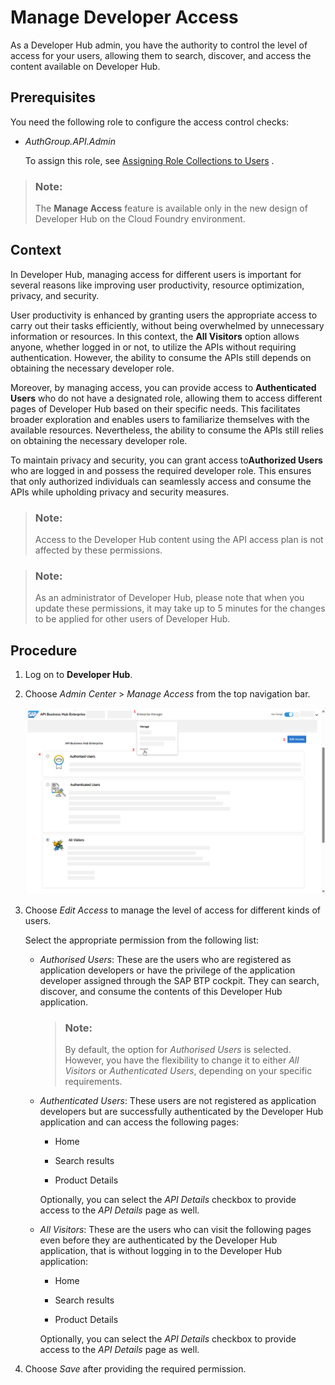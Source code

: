 <!-- loio9df3ecea96b34c5a92ff67d6188470b9 -->

# Manage Developer Access

As a Developer Hub admin, you have the authority to control the level of access for your users, allowing them to search, discover, and access the content available on Developer Hub.



<a name="loio9df3ecea96b34c5a92ff67d6188470b9__prereq_wrk_nrx_nyb"/>

## Prerequisites

You need the following role to configure the access control checks:

-   *AuthGroup.API.Admin* 

    To assign this role, see [Assigning Role Collections to Users](assigning-role-collections-to-users-80bb02e.md) .


> ### Note:  
> The **Manage Access** feature is available only in the new design of Developer Hub on the Cloud Foundry environment.



<a name="loio9df3ecea96b34c5a92ff67d6188470b9__context_wsd_mrx_nyb"/>

## Context

In Developer Hub, managing access for different users is important for several reasons like improving user productivity, resource optimization, privacy, and security.

User productivity is enhanced by granting users the appropriate access to carry out their tasks efficiently, without being overwhelmed by unnecessary information or resources. In this context, the **All Visitors** option allows anyone, whether logged in or not, to utilize the APIs without requiring authentication. However, the ability to consume the APIs still depends on obtaining the necessary developer role.

Moreover, by managing access, you can provide access to **Authenticated Users** who do not have a designated role, allowing them to access different pages of Developer Hub based on their specific needs. This facilitates broader exploration and enables users to familiarize themselves with the available resources. Nevertheless, the ability to consume the APIs still relies on obtaining the necessary developer role.

To maintain privacy and security, you can grant access to**Authorized Users** who are logged in and possess the required developer role. This ensures that only authorized individuals can seamlessly access and consume the APIs while upholding privacy and security measures.

> ### Note:  
> Access to the Developer Hub content using the API access plan is not affected by these permissions.

> ### Note:  
> As an administrator of Developer Hub, please note that when you update these permissions, it may take up to 5 minutes for the changes to be applied for other users of Developer Hub.



<a name="loio9df3ecea96b34c5a92ff67d6188470b9__steps_x4n_ksx_nyb"/>

## Procedure

1.  Log on to **Developer Hub**.

2.  Choose *Admin Center* \> *Manage Access* from the top navigation bar.

    ![](images/Manage_Access_SUI_492ece2.png)

3.  Choose *Edit Access* to manage the level of access for different kinds of users.

    Select the appropriate permission from the following list:

    -   *Authorised Users*: These are the users who are registered as application developers or have the privilege of the application developer assigned through the SAP BTP cockpit. They can search, discover, and consume the contents of this Developer Hub application.

        > ### Note:  
        > By default, the option for *Authorised Users* is selected. However, you have the flexibility to change it to either *All Visitors* or *Authenticated Users*, depending on your specific requirements.


    -   *Authenticated Users*: These users are not registered as application developers but are successfully authenticated by the Developer Hub application and can access the following pages:

        -   Home

        -   Search results

        -   Product Details


        Optionally, you can select the *API Details* checkbox to provide access to the *API Details* page as well.

    -   *All Visitors*: These are the users who can visit the following pages even before they are authenticated by the Developer Hub application, that is without logging in to the Developer Hub application:

        -   Home

        -   Search results

        -   Product Details


        Optionally, you can select the *API Details* checkbox to provide access to the *API Details* page as well.


4.  Choose *Save* after providing the required permission.


